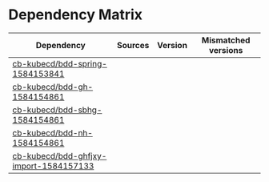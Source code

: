 # Dependency Matrix

Dependency | Sources | Version | Mismatched versions
---------- | ------- | ------- | -------------------
[cb-kubecd/bdd-spring-1584153841](https://github.com/cb-kubecd/bdd-spring-1584153841.git) |  | []() | 
[cb-kubecd/bdd-gh-1584154861](https://github.com/cb-kubecd/bdd-gh-1584154861.git) |  | []() | 
[cb-kubecd/bdd-sbhg-1584154861](https://github.com/cb-kubecd/bdd-sbhg-1584154861.git) |  | []() | 
[cb-kubecd/bdd-nh-1584154861](https://github.com/cb-kubecd/bdd-nh-1584154861.git) |  | []() | 
[cb-kubecd/bdd-ghfjxy-import-1584157133](https://github.com/cb-kubecd/bdd-ghfjxy-import-1584157133.git) |  | []() | 
